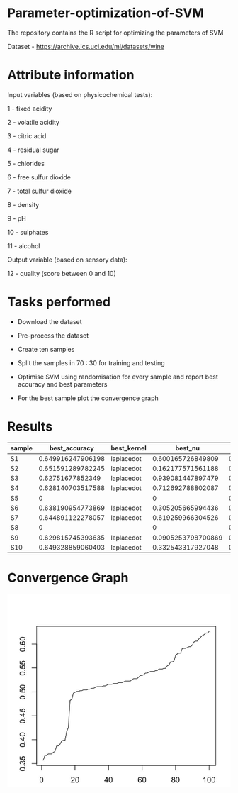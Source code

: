 # Parameter-optimization-of-SVM

The repository contains the R script for optimizing the parameters of SVM 

Dataset - https://archive.ics.uci.edu/ml/datasets/wine


# Attribute information

Input variables (based on physicochemical tests): 

1 - fixed acidity 

2 - volatile acidity 

3 - citric acid 

4 - residual sugar 

5 - chlorides 

6 - free sulfur dioxide 

7 - total sulfur dioxide 

8 - density 

9 - pH 

10 - sulphates 

11 - alcohol 

Output variable (based on sensory data): 

12 - quality (score between 0 and 10)

# Tasks performed

- Download the dataset

- Pre-process the dataset

- Create ten samples

- Split the samples in 70 : 30 for training and testing

- Optimise SVM using randomisation for every sample and report best accuracy and best parameters

- For the best sample plot the convergence graph


# Results

|sample|best_accuracy    |best_kernel|best_nu           |best_epsilon     |
|------|-----------------|-----------|------------------|-----------------|
|S1    |0.649916247906198|laplacedot |0.600165726849809 |0.958756402833387|
|S2    |0.651591289782245|laplacedot |0.162177571561188 |0.727429841179401|
|S3    |0.62751677852349 |laplacedot |0.939081447897479 |0.813470450695604|
|S4    |0.628140703517588|laplacedot |0.712692788802087 |0.705607258714736|
|S5    |0                |           |0                 |0                |
|S6    |0.638190954773869|laplacedot |0.305205665994436 |0.376962826121598|
|S7    |0.644891122278057|laplacedot |0.619259966304526 |0.90585225680843 |
|S8    |0                |           |0                 |0                |
|S9    |0.629815745393635|laplacedot |0.0905253798700869|0.21171743911691 |
|S10   |0.649328859060403|laplacedot |0.332543317927048 |0.137839282630011|


# Convergence Graph
![](https://github.com/Aviral1-jain/Parameter-Optimization-ofSVM/blob/main/graph-svm.jpg?raw=true)
